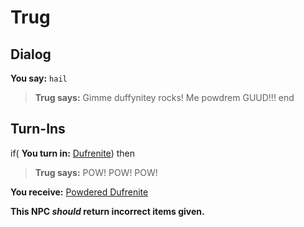# Trug
## Dialog

**You say:** `hail`



>**Trug says:** Gimme duffynitey rocks! Me powdrem GUUD!!!
end

## Turn-Ins



if( **You turn in:** [Dufrenite](/item/10073)) then 


>**Trug says:** POW! POW! POW!


 **You receive:**  [Powdered Dufrenite](/item/19052) 

**This NPC *should* return incorrect items given.**
